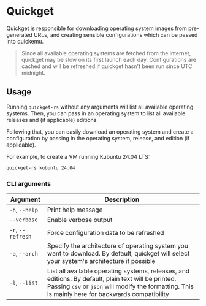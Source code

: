 # Quickget

Quickget is responsible for downloading operating system images from pre-generated URLs, and creating sensible
configurations which can be passed into quickemu.

> Since all available operating systems are fetched from the internet, quickget may be slow on its first launch
each day. Configurations are cached and will be refreshed if quickget hasn't been run since UTC midnight.

## Usage

Running `quickget-rs` without any arguments will list all available operating systems.
Then, you can pass in an operating system to list all available releases and (if applicable) editions.

Following that, you can easily download an operating system and create a configuration by passing in the
operating system, release, and edition (if applicable).

For example, to create a VM running Kubuntu 24.04 LTS:
```bash
quickget-rs kubuntu 24.04
```

### CLI arguments

| Argument | Description |
|----------|-------------|
| `-h`, `--help` | Print help message |
| `--verbose` | Enable verbose output |
| `-r`, `--refresh` | Force configuration data to be refreshed |
| `-a`, `--arch` | Specify the architecture of operating system you want to download. By default, quickget will select your system's architecture if possible |
| `-l`, `--list` | List all available operating systems, releases, and editions. By default, plain text will be printed. Passing `csv` or `json` will modify the formatting. This is mainly here for backwards compatibility |

<!-- TODO: Fix currently ignored arguments and add them to this manual -->
